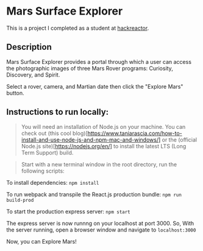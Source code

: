 # Mars Surface Explorer

This is a project I completed as a student at [hackreactor](http://hackreactor.com).

## Description

Mars Surface Explorer provides a portal through which a user can access the photographic images of three Mars Rover programs: Curiosity, Discovery, and Spirit.

Select a rover, camera, and Martian date then click the "Explore Mars" button.

## Instructions to run locally:

>You will need an installation of Node.js on your machine. You can check out (this cool blog)[https://www.taniarascia.com/how-to-install-and-use-node-js-and-npm-mac-and-windows/] or the (official Node.js site)[https://nodejs.org/en/] to install the latest LTS (Long Term Support) build.

>Start with a new terminal window in the root directory, run the following scripts:

To install dependencies:
```npm install```

To run webpack and transpile the React.js production bundle:
```npm run build-prod```

To start the production express server:
```npm start```

The express server is now runnng on your localhost at port 3000. So, With the server running, open a browser window and navigate to ```localhost:3000```

Now, you can Explore Mars!